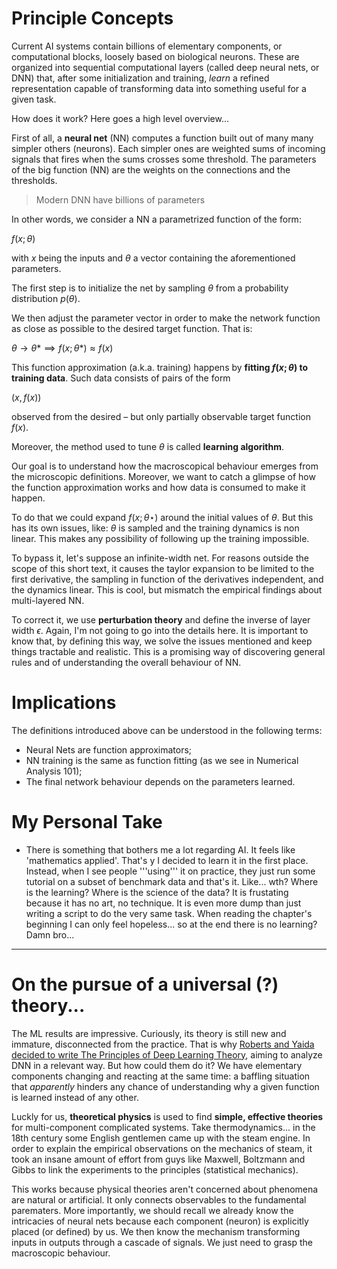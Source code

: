 # Principle Concepts

Current AI systems contain billions of elementary components, or computational blocks, loosely based on biological neurons. These are organized into sequential computational layers (called deep neural nets, or DNN) that, after some initialization and training, _learn_ a refined representation capable of transforming data into something useful for a given task.

How does it work? Here goes a high level overview...

First of all, a **neural net** (NN) computes a function built out of many many simpler others (neurons). Each simpler ones are weighted sums of incoming signals that fires when the sums crosses some threshold. The parameters of the big function (NN) are the weights on the connections and the thresholds. 

> Modern DNN have billions of parameters 

In other words, we consider a NN a parametrized function of the form:

$f(x;\theta)$

with $x$ being the inputs and $\theta$ a vector containing the aforementioned parameters.

The first step is to initialize the net by sampling $\theta$ from a probability distribution $p(\theta)$.

We then adjust the parameter vector in order to make the network function as close as possible to the desired target function. That is:

$\theta \rightarrow \theta\ast \implies f(x;\theta\ast) \approx f(x)$ 

This function approximation (a.k.a. training) happens by **fitting $f(x;\theta)$ to training data**. Such data consists of pairs of the form

$(x,f(x))$

observed from the desired – but only partially observable target function $f(x)$.

Moreover, the method used to tune $\theta$ is called **learning algorithm**.

Our goal is to understand how the macroscopical behaviour emerges from the microscopic definitions. Moreover, we want to catch a glimpse of how the function approximation works and how data is consumed to make it happen.

To do that we could expand $f(x;\theta\star)$ around the initial values of $\theta$. But this has its own issues, like: $\theta$ is sampled and the training dynamics is non linear. This makes any possibility of following up the training impossible. 

To bypass it, let's suppose an infinite-width net. For reasons outside the scope of this short text, it causes the taylor expansion to be limited to the first derivative, the sampling in function of the derivatives independent, and the dynamics linear. This is cool, but mismatch the empirical findings about multi-layered NN.

To correct it, we use **perturbation theory** and define the inverse of layer width $\epsilon$. Again, I'm not going to go into the details here. It is important to know that, by defining this way, we solve the issues mentioned and keep things tractable and realistic. This is a promising way of discovering general rules and of understanding the overall behaviour of NN.

# Implications 

The definitions introduced above can be understood in the following terms:
- Neural Nets are function approximators;
- NN training is the same as function fitting (as we see in Numerical Analysis 101);
- The final network behaviour depends on the parameters learned. 

# My Personal Take 

- There is something that bothers me a lot regarding AI. It feels like 'mathematics applied'. That's y I decided to learn it in the first place. Instead, when I see people '''using''' it on practice, they just run some tutorial on a subset of benchmark data and that's it. Like... wth? Where is the learning? Where is the science of the data? It is frustating because it has no art, no technique. It is even more dump than just writing a script to do the very same task. When reading the chapter's beginning I can only feel hopeless... so at the end there is no learning? Damn bro...

---

# On the pursue of a universal (?) theory...


The ML results are impressive. Curiously, its theory is still new and immature, disconnected from the practice. That is why [Roberts and Yaida decided to write The Principles of Deep Learning Theory](https://arxiv.org/pdf/2106.10165.pdf), aiming to analyze DNN in a relevant way. But how could them do it? We have elementary components changing and reacting at the same time: a baffling situation that _apparently_ hinders any chance of understanding why a given function is learned instead of any other.

Luckly for us, **theoretical physics** is used to find **simple, effective theories** for multi-component complicated systems. Take thermodynamics... in the 18th century some English gentlemen came up with the steam engine. In order to explain the empirical observations on the mechanics of steam, it took an insane amount of effort from guys like Maxwell, Boltzmann and Gibbs to link the experiments to the principles (statistical mechanics).

This works because physical theories aren't concerned about phenomena are natural or artificial. It only connects observables to the fundamental parematers. 
More importantly, we should recall we already know the intricacies of neural nets because each component (neuron) is explicitly placed (or defined) by us. We then know the mechanism transforming inputs in outputs through a cascade of signals. We just need to  grasp the macroscopic behaviour.